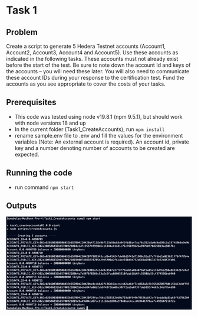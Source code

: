 # Task 1

## Problem

Create a script to generate 5 Hedera Testnet accounts (Account1, Account2, Account3, Account4 and Account5). Use these accounts as indicated in the following tasks.
These accounts must not already exist before the start of the test.
Be sure to note down the account Id and keys of the accounts – you will need these later. You will also need to communicate these
account IDs during your response to the certification test.
Fund the accounts as you see appropriate to cover the costs of your tasks.
## Prerequisites

- This code was tested using node v19.8.1 (npm 9.5.1), but should work with node versions 18 and up
- In the current folder (Task1_CreateAccounts), run `npm install`
- rename sample.env file to .env and fill the values for the environment variables (Note: An external account is required). An account id, private key and a number denoting number of accounts to be created are expected.

## Running the code
- run command `npm start`

## Outputs
![Sample Output](./results/output.png)

